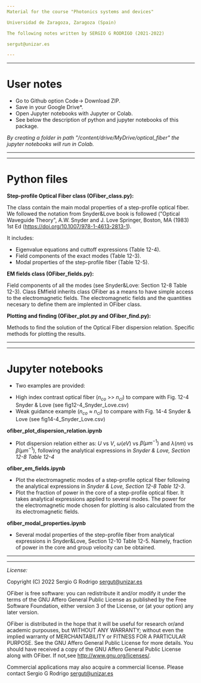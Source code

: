 ```yaml
---
Material for the course "Photonics systems and devices"

Universidad de Zaragoza, Zaragoza (Spain)

The following notes written by SERGIO G RODRIGO (2021-2022)

sergut@unizar.es

---
```

---

# User notes
- Go to Github option Code-> Download ZIP.
- Save in your Google Drive*.
- Open Jupyter notebooks with Jupyter or Colab.
- See below the description of python and jupyter notebooks of this package.

*By creating a folder in path "/content/drive/MyDrive/optical_fiber" the jupyter notebooks will run in Colab.*

---
---

# Python files
  **Step-profile Optical Fiber class (OFiber_class.py):**

  The class contain the main modal properties of a step-profile optical fiber. We followed the notation from Snyder&Love book is followed ("Optical Waveguide Theory", A.W. Snyder and J. Love Springer, Boston, MA (1983) 1st Ed (https://doi.org/10.1007/978-1-4613-2813-1).
  
  It includes:
  - Eigenvalue equations and cuttoff expressions (Table 12-4).
  - Field components of the exact modes (Table 12-3).
  - Modal properties of the step-profile fiber (Table 12-5).


   **EM fields class (OFiber_fields.py):**

   Field components of all the modes (see Snyder&Love: Section 12-8 Table 12-3).
   Class EMfield inherits class OFiber as a means to have simple access to the 
   electromagnetic fields. The electromagnetic fields and the quantities necesary to define them are implented in OFiber class.      

   **Plotting and finding (OFiber_plot.py and OFiber_find.py):**

   Methods to find the solution of the Optical Fiber dispersion relation.
   Specific methods for plotting the results.  


---
---

# Jupyter notebooks
+ Two examples are provided: 
 - High index contrast optical fiber ($n_{co}$ >> $n_{cl}$) to compare with Fig. 12-4 Snyder & Love (see fig12-4_Snyder_Love.csv)
 - Weak guidance example ($n_{co}$ ≈ $n_{cl}$) to compare with Fig. 14-4 Snyder & Love (see fig14-4_Snyder_Love.csv)

**ofiber_plot_dispersion_relation.ipynb**

+ Plot dispersion relation either as: $U$ vs $V$, $\omega (eV)$ vs $\beta(\mu m^{-1})$ and $\lambda (nm)$ vs $\beta(\mu m^{-1})$, following the analytical expressions in *Snyder & Love, Section 12-8 Table 12-4*

**ofiber_em_fields.ipynb**

+ Plot the electromagnetic modes of a step-profile optical fiber following the analytical expressions in *Snyder & Love, Section 12-8 Table 12-3*. 
+ Plot the fraction of power in the core of a step-profile optical fiber. It takes analytical expressions applied to several modes. The power for the electromagnetic mode chosen for plotting is also calculated from the its electromagnetic fields.

**ofiber_modal_properties.ipynb**
+ Several modal properties of the step-profile fiber from analytical expressions in Snyder&Love, Section 12-10 Table 12-5. Namely, fraction of power in the core and group velocity can be obtained.

---
---

*License:*

Copyright (C) 2022 Sergio G Rodrigo sergut@unizar.es

OFiber is free software: you can redistribute it and/or modify 
it under the terms of the GNU Affero General Public License as published by 
the Free Software Foundation, either version 3 of the License,
or (at your option) any later version.

OFiber is distributed in the hope that it will be useful for 
research or/and academic purpouses, but WITHOUT ANY WARRANTY; 
without even the implied warranty of MERCHANTABILITY or FITNESS 
FOR A PARTICULAR PURPOSE. See the GNU Affero General Public License 
for more details. You should have received a copy of the GNU Affero General 
Public License along with OFiber. If not,see http://www.gnu.org/licenses/.

Commercial applications may also acquire a commercial license. 
Please contact Sergio G Rodrigo sergut@unizar.es